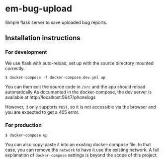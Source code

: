 # em-bug-upload

Simple flask server to save uploaded bug reports.

## Installation instructions

### For development

We use flask with auto-reload, set up with the source directory mounted correctly.

```
$ docker-compose -f docker-compose.dev.yml up
```

You can then edit the source code in `/src` and the app should reload automatically
As documented in the docker-compose, the dev server is available at http://localhost:5647/phonelogs

However, it only supports `POST`, so it is not accessible via the browser and you are expected to get a 405 error.

### For production

```
$ docker-compose up
```

You can also copy-paste it into an existing docker-compose file. In that case,
you can remove the `network` to have it use the existing network.  A full
explanation of `docker-compose` settings is beyond the scope of this project.
